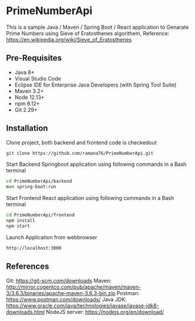 # PrimeNumberApi
This is a sample Java / Maven / Spring Boot / React application to Genarate Prime Numbers using Sieve of Eratosthenes algorithem, Reference: https://en.wikipedia.org/wiki/Sieve_of_Eratosthenes 


## Pre-Requisites

- Java 8+
- Visual Studio Code
- Eclipse IDE for Enterprise Java Developers (with Spring Tool Suite)
- Maven 3.2+
- Node 12.13+
- npm 6.12+
- Git 2.29+

## Installation

Clone project, both backend and frontend code is checkedout

```sh
git clone https://github.com/ramana76/PrimeNumberApi.git
```
Start Backend Springboot application using following commands in a Bash terminal

```sh
cd PrimeNumberApi/backend
mvn spring-boot:run
```

Start Frontend React application using following commands in a Bash terminal
```sh
cd PrimeNumberApi/frontend
npm install
npm start
```

Launch Application from webbrowser

```sh
http://localhost:3000
```

## References
Git: https://git-scm.com/downloads
Maven: http://mirror.cogentco.com/pub/apache/maven/maven-3/3.6.3/binaries/apache-maven-3.6.3-bin.zip
Postman: https://www.postman.com/downloads/
Java JDK: https://www.oracle.com/java/technologies/javase/javase-jdk8-downloads.html
NodeJS server: https://nodejs.org/en/download/

